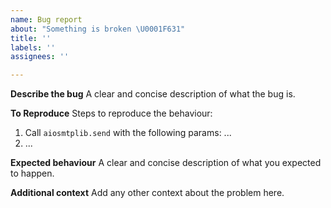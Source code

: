 ```yaml
---
name: Bug report
about: "Something is broken \U0001F631"
title: ''
labels: ''
assignees: ''

---
```


**Describe the bug**
A clear and concise description of what the bug is.

**To Reproduce**
Steps to reproduce the behaviour:
1. Call ``aiosmtplib.send`` with the following params: ...
2. ...

**Expected behaviour**
A clear and concise description of what you expected to happen.

**Additional context**
Add any other context about the problem here.
